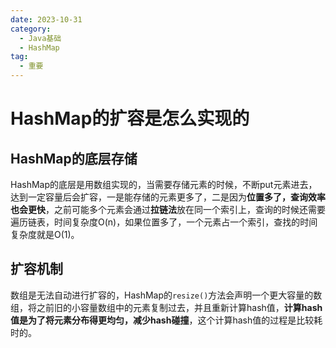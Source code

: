 ```yaml
---
date: 2023-10-31
category:
  - Java基础
  - HashMap
tag:
  - 重要
---
```


# HashMap的扩容是怎么实现的

## HashMap的底层存储

HashMap的底层是用数组实现的，当需要存储元素的时候，不断put元素进去，达到一定容量后会扩容，一是能存储的元素更多了，二是因为**位置多了，查询效率也会更快**，之前可能多个元素会通过**拉链法**放在同一个索引上，查询的时候还需要遍历链表，时间复杂度O(n)，如果位置多了，一个元素占一个索引，查找的时间复杂度就是O(1)。

## 扩容机制

数组是无法自动进行扩容的，HashMap的``resize()``方法会声明一个更大容量的数组，将之前旧的小容量数组中的元素复制过去，并且重新计算hash值，**计算hash值是为了将元素分布得更均匀，减少hash碰撞**，这个计算hash值的过程是比较耗时的。